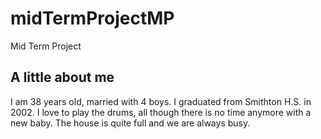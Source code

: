 # midTermProjectMP
Mid Term Project
## **A little about me**

<p>I am 38 years old, married with 4 boys.  I graduated from Smithton H.S. in 2002.  
I love to play the drums, all though there is no time anymore with a new baby.  
The house is quite full and we are always busy.

 
